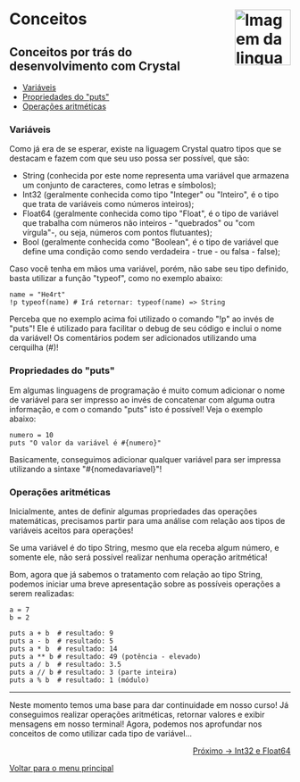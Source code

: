 # Conceitos <img align="right" src="https://cdn.jsdelivr.net/gh/devicons/devicon/icons/crystal/crystal-original.svg" alt="Imagem da linguagem" width="100">

## Conceitos por trás do desenvolvimento com Crystal
- [Variáveis](https://github.com/lanjoni/crystal4noobs/blob/main/content/conceitos/README.md#variaveis)
- [Propriedades do "puts"](https://github.com/lanjoni/crystal4noobs/blob/main/content/conceitos/README.md#propriedades-do-puts)
- [Operações aritméticas](https://github.com/lanjoni/crystal4noobs/blob/main/content/conceitos/README.md#opera%C3%A7%C3%B5es-aritm%C3%A9ticas)

### Variáveis
Como já era de se esperar, existe na liguagem Crystal quatro tipos que se destacam e fazem com que seu uso possa ser possível, que são:
- String (conhecida por este nome representa uma variável que armazena um conjunto de caracteres, como letras e símbolos);
- Int32 (geralmente conhecida como tipo "Integer" ou "Inteiro", é o tipo que trata de variáveis como números inteiros);
- Float64 (geralmente conhecida como tipo "Float", é o tipo de variável que trabalha com números não inteiros - "quebrados" ou "com vírgula"-, ou seja, números com pontos flutuantes);
- Bool (geralmente conhecida como "Boolean", é o tipo de variável que define uma condição como sendo verdadeira - true - ou falsa - false);

Caso você tenha em mãos uma variável, porém, não sabe seu tipo definido, basta utilizar a função "typeof", como no exemplo abaixo:
```cr
name = "He4rt"
!p typeof(name) # Irá retornar: typeof(name) => String
```

Perceba que no exemplo acima foi utilizado o comando "!p" ao invés de "puts"! Ele é utilizado para facilitar o debug de seu código e inclui o nome da variável! Os comentários podem ser adicionados utilizando uma cerquilha (#)!

### Propriedades do "puts"

Em algumas linguagens de programação é muito comum adicionar o nome de variável para ser impresso ao invés de concatenar com alguma outra informação, e com o comando "puts" isto é possível! Veja o exemplo abaixo:
```cr
numero = 10
puts "O valor da variável é #{numero}"
```

Basicamente, conseguimos adicionar qualquer variável para ser impressa utilizando a sintaxe "#{nomedavariavel}"!

### Operações aritméticas

Inicialmente, antes de definir algumas propriedades das operações matemáticas, precisamos partir para uma análise com relação aos tipos de variáveis aceitos para operações! 

Se uma variável é do tipo String, mesmo que ela receba algum número, e somente ele, não será possível realizar nenhuma operação aritmética!

Bom, agora que já sabemos o tratamento com relação ao tipo String, podemos iniciar uma breve apresentação sobre as possíveis operações a serem realizadas:
```cr
a = 7
b = 2

puts a + b  # resultado: 9
puts a - b  # resultado: 5
puts a * b  # resultado: 14
puts a ** b # resultado: 49 (potência - elevado)
puts a / b  # resultado: 3.5
puts a // b # resultado: 3 (parte inteira)
puts a % b  # resultado: 1 (módulo)

```

---

Neste momento temos uma base para dar continuidade em nosso curso! Já conseguimos realizar operações aritméticas, retornar valores e exibir mensagens em nosso terminal! Agora, podemos nos aprofundar nos conceitos de como utilizar cada tipo de variável...

<p align="right">
  <a href="https://github.com/lanjoni/crystal4noobs/blob/main/content/conceitos/int32-float64.md">Próximo -> Int32 e Float64</a>
</p>

<p align="left">
  <a href="https://github.com/lanjoni/crystal4noobs#roadmap">Voltar para o menu principal</a>
</p>
